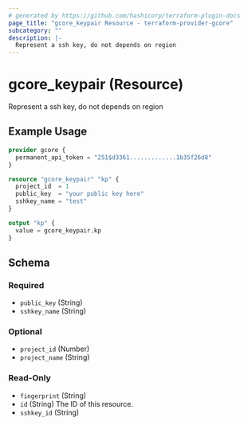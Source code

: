```yaml
---
# generated by https://github.com/hashicorp/terraform-plugin-docs
page_title: "gcore_keypair Resource - terraform-provider-gcore"
subcategory: ""
description: |-
  Represent a ssh key, do not depends on region
---
```


# gcore_keypair (Resource)

Represent a ssh key, do not depends on region

## Example Usage

```terraform
provider gcore {
  permanent_api_token = "251$d3361.............1b35f26d8"
}

resource "gcore_keypair" "kp" {
  project_id  = 1
  public_key  = "your public key here"
  sshkey_name = "test"
}

output "kp" {
  value = gcore_keypair.kp
}
```

<!-- schema generated by tfplugindocs -->
## Schema

### Required

- `public_key` (String)
- `sshkey_name` (String)

### Optional

- `project_id` (Number)
- `project_name` (String)

### Read-Only

- `fingerprint` (String)
- `id` (String) The ID of this resource.
- `sshkey_id` (String)
